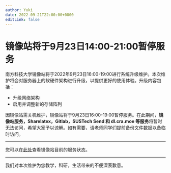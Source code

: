 ```yaml
---
author: Yuki
date: 2022-09-21T22:00:00+0800
editLink: false
---
```

# 镜像站将于9月23日14:00-21:00暂停服务

南方科技大学镜像站将于2022年9月23日16:00-19:00进行系统升级维护。本次维护将会对服务器上的软硬件架构进行升级，以提供更好的使用体验。升级内容包括：

- 升级网络架构
- 启用并调整新的存储阵列

因镜像站需关机维护，镜像站将于9月23日16:00-19:00暂停服务。在此期间，**镜像站服务，Sharelatex，Gitlab，SUSTech Send 和 dl.cra.moe 等服务**将暂时无法访问，希望大家予以谅解。如有需要，请老师同学们提前备份文件数据以备临时访问。

---

您可以在[此处](https://monitor.cra.moe/)查看镜像站目前的服务状态。

---

我们对本次维护为您教学，科研，生活带来的不便深表歉意。